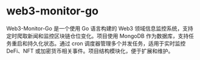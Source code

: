 # web3-monitor-go
Web3-Monitor-Go 是一个使用 Go 语言构建的 Web3 领域信息监控系统，支持定时爬取新闻和监控区块链仓位变化。项目使用 MongoDB 作为数据库，支持任务重启和持久化状态。通过 cron 调度器管理多个并发任务，适用于实时监控 DeFi、NFT 或加密货币相关事件。项目结构模块化，便于扩展和维护。
